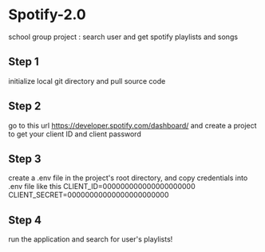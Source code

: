 # Spotify-2.0
school group project : search user and get spotify playlists and songs

## Step 1
initialize local git directory and pull source code

## Step 2
go to this url https://developer.spotify.com/dashboard/ and create a project to get your client ID and client password

## Step 3
create a .env file in the project's root directory, and copy credentials into .env file like this
CLIENT_ID=000000000000000000000<br />
CLIENT_SECRET=00000000000000000000000

## Step 4
run the application and search for user's playlists!

